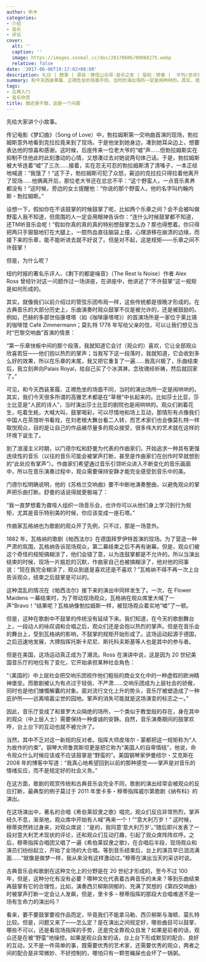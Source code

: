 ```yaml
---
author: 听木
categories:
- 介绍
- 音乐
- 评论
cover:
  alt: ''
  caption: ''
  image: https://images.soomal.cc/doc/20170606/00068275.webp
  relative: false
date: '2017-06-06T19:17:02+08:00'
description: 礼仪 | 鼓掌 | 源自：微信公众号-音乐之友 | 版权：转载 |  平均/总评分：10.00/10
summary: 和今天西装革履、正襟危坐的场面不同，当时的演出场所一定是闹哄哄的。其实，我们今天很多所谓的高雅艺术都是在“草根”中长起来的。比如莎士比亚，莎士比亚是“人民的诗人”，当时演出莎士比亚的剧院也是闹哄哄的……
tags:
- 古典入门
- 音乐欣赏
title: 鼓还是不鼓，这是一个问题
---
```


先给大家讲个小故事。

传记电影《梦幻曲》（Song of Love）中，勃拉姆斯第一交响曲首演的现场，勃拉姆斯意外地看到克拉拉竟来到了现场。于是他坐到她身边，凑到她耳朵边上，想要表达他的惊喜和感谢。这时候，后座传来一位老大爷的“嘘”声……但勃拉姆斯实在抑制不住他此时此刻激动的心情，又想凑过去对她说两句体己话。于是，勃拉姆斯被大爷连着“嘘”了三次……接着，实在忍无可忍的勃拉姆斯清了清嗓子，一本正经地喊道：“我饿了！”这下子，勃拉姆斯可犯了众怒，窘迫的克拉拉只得拉着他离开了现场……他俩离开后，那位老大爷还在忿忿不平：“这个野蛮人，一点音乐素养都没有！”这时候，旁边的女士提醒他：“你说的那个野蛮人，他的名字叫约翰内斯・勃拉姆斯。”

设想一下，假如你在不该鼓掌的时候鼓掌了呢，比如两个乐章之间？会不会被叫做野蛮人我不知道，但周围的人一定会用眼神告诉你：“连什么时候鼓掌都不知道，还TM听音乐会呢！”假如你真的真的真的特别想鼓掌怎么办？那也得憋着。你只得把两只手狠狠地钉在大腿上，一腔热血直往脑袋上撞，心理游移在崩溃的边缘，而接下来的乐章，能不能听进去就不好说了。但是对不起，这是规矩――乐章之间不许鼓掌！

但是，为什么呢？
 
纽约时报的著名乐评人、《剩下的都是噪音》（The Rest Is Noise）作者 Alex Ross 曾经针对这一问题作过一场讲座，在讲座中，他讲述了“不许鼓掌”这一规矩是如何形成的。

其实，就像我们以前介绍过的管弦乐团布局一样，这些传统都是很晚才形成的。在古典音乐的大部分历史上，乐曲演奏时观众鼓掌不仅是被允许的，还是被鼓励的。例如，巴赫的多部世俗康塔塔（如《咖啡康塔塔》）的首演场所是一家位于莱比锡的咖啡馆 Café Zimmermann；莫扎特 1778 年写给父亲的信，可以让我们想见当时“巴黎交响曲”首演的情景：


“第一乐章快板中间的那个段落，我就知道它会讨（观众的）喜欢，它让全部观众欣喜若狂――他们抱以热烈的掌声；当我写下这一段落时，我就知道，它会收到多么好的效果，所以在乐章的末尾，我又把它重复了一遍……我高兴极了，乐曲结束后，我立刻奔向Palais Royal，给自己买了个冰淇淋，念玫瑰经祈祷，然后就回家了。”

 
可见，和今天西装革履、正襟危坐的场面不同，当时的演出场所一定是闹哄哄的。其实，我们今天很多所谓的高雅艺术都是在“草根”中长起来的。比如莎士比亚，莎士比亚是“人民的诗人”，当时演出莎士比亚的剧院也是闹哄哄的。观众们剥着花生，吃着生蚝，大喊大叫，鼓掌喝彩，可以尽情地和场上互动，那情形有点像我们中国人在茶馆听书看戏，在刘老根大舞台看二人转，而艺术家们也会像莫扎特一样取悦观众，目的是让自己的作品被尽量多的观众接受，很多伟大的艺术就在这样的环境下诞生了。

到了浪漫主义时期，以门德尔松和舒曼为代表的作曲家们，开始追求一种具有更强连续性的音乐（以往的音乐可能会被掌声打断，甚至是作曲家们在创作时早就想到的“此处应有掌声”）。作曲家们希望通过音乐引领听众进入不断变化的音乐画面中，所以在音乐演奏过程中，观众需要保持安静才能完全感受到音乐中的美。

门德尔松明确说明，他的《苏格兰交响曲》要不中断地演奏整曲，以避免观众的掌声把乐曲打断。舒曼的话说得就更极端了：


“我一直梦想着为聋哑人组织一场音乐会，也许你可以从他们身上学习到行为规矩，尤其是音乐特别美的时候，你应该变成一座石塔。”


作曲家瓦格纳也为歌剧的观众开了先例，只不过，那是一场意外。

1882 年，瓦格纳的歌剧《帕西法尔》在德国拜罗伊特首演的现场。为了营造一种严肃的氛围，瓦格纳告诉现场观众，第二幕结束之后不再有谢幕。但是，观众们被这个奇怪的规矩搞糊涂了，他们会错了意，以为连鼓掌都是不允许的。所以当演出结束的时候，现场一片尴尬的沉默，作曲家自己也被搞糊涂了，他对他的同事说：“现在我完全糊涂了，观众到底是喜欢还是不喜欢？”瓦格纳不得不再一次上台告诉观众，结束之后鼓掌是可以的。

这种混乱的情况在《帕西法尔》接下来的演出中同样发生了。一次，在 Flower Maidens 一幕结束时，为了带动现场观众，瓦格纳在观众席里大喊了一声“Bravo！”结果呢？瓦格纳像勃拉姆斯一样，被现场观众着实地“嘘”了一顿。

但是，这种在歌剧中不鼓掌的传统没有延续下来。我们知道，在今天的歌剧舞台上，一段动人的咏叹调和合唱之后，观众们还是会抱以热烈的掌声。但是在音乐会的舞台上，受到瓦格纳的影响，不鼓掌的规矩开始形成了。这场运动起源于德国，之后迅速地发展，大牌指挥托斯卡尼尼、斯托科夫斯基等人也是其中的参与者。

但是在美国，这场运动真正成为了潮流。Ross 在演讲中说，这是因为 20 世纪美国音乐厅的地位有了变化，它开始承担某种社会角色：


“（美国的）中上层社会把交响乐团视作他们粗俗的商业文化中的一种虚假的欧洲精神堡垒。而歌剧被认为有点过于轻佻、不严肃……交响乐团成为上层社会的骄傲，同时也是他们慷慨解囊的对象。面对流行文化上升的势头，音乐厅被塑造成了一种庇护所――远离喧嚣尘世的园地。掌声的消失可能就是这场演变的标志之一。”


因此，音乐厅变成了和普罗大众隔绝的场所，一个类似于教堂般的存在，身在其中的观众（中上层人士）需要保持一种虔诚的安静。自然，音乐演奏期间的鼓掌欢呼，台上台下的互动也就不被允许了。

当然，其中不乏对这一新规的反对者。指挥大师皮埃尔・蒙都把这一规矩称为“人为故作的约束”。钢琴大师鲁宾斯坦更是把它称为“美国人的自卑情结”，他说，命令观众什么时候应该或不应该鼓掌是“野蛮的”。美国钢琴家伊曼纽尔・艾克斯在 2008 年的博客中写道：“我真心地希望回到以前的那种感觉――掌声是对音乐的情绪反应，而不是规定好的社会义务。”

在这方面，歌剧的观赏传统和古典音乐会完全不同，歌剧的演出经常会被观众的反应打断，最典型的例子莫过于 2011 年里卡多・穆蒂指挥威尔第歌剧《纳布科》的演出。

在这场演出中，著名的合唱《希伯莱奴隶之歌》唱完，观众们反应非常热烈，掌声经久不息，渐渐地，观众席中开始有人喊“再来一个！”“意大利万岁！” 这时候，穆蒂突然转过身来，对观众席说：“是的，我同意‘意大利万岁’。”随后即兴发表了一段对意大利艺术现状的评论，还和观众们互动打趣，引起了观众席阵阵欢呼。之后，穆蒂指挥合唱团又唱了一遍《希伯莱奴隶之歌》，在合唱后半段，现场观众和演员们纷纷起立，开始了全场的大合唱。等到音乐结束后，台上的演员早已泪流满面……“就像是做梦一样，我从来没有这样激动过。”穆蒂在演出当天的采访时说。

古典音乐会和歌剧在这种文化上的分野是在 20 世纪才形成的，至今不过 100 年，但是，这种分化有没有必要？哪种文化代表着古典音乐的未来？等到乐曲结束再鼓掌有它的合理性，比如，演奏西贝柳斯阴郁的、充满了冥想的《第四交响曲》时被掌声打断一定会让人发飙，但是，里卡多・穆蒂指挥的那段大合唱难道不是一场有生命力的演出吗？

看来，要不要鼓掌要视作品而定，毕竟我们不能拿马勒、西贝柳斯与海顿、莫扎特比较。但是，问题又来了――怎么定？是在演出之间规定好，哪些曲目可以鼓掌、哪些不可以，还是看现场指挥的手势，还是完全靠观众自发？如果是前者的话，观众还是在被“野蛮”地操控。如果是观众自发的话，台上台下形成默契的配合、良好的互动，又不是一件简单的事，既需要优秀的艺术家，还需要优秀的观众，两者之间的配合是非常微妙、不好控制的，哪怕只有一颗苍蝇屎也会坏了一锅粥。